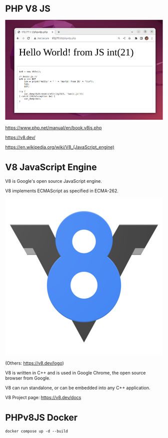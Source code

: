 # PHP V8 JS

![](hello-phpv8js.png)

https://www.php.net/manual/en/book.v8js.php

https://v8.dev/

https://en.wikipedia.org/wiki/V8_(JavaScript_engine)

# V8 JavaScript Engine

V8 is Google's open source JavaScript engine.

V8 implements ECMAScript as specified in ECMA-262.

![](v8.svg)

(Others: https://v8.dev/logo)

V8 is written in C++ and is used in Google Chrome, the open source browser from Google.

V8 can run standalone, or can be embedded into any C++ application.

V8 Project page: https://v8.dev/docs

# PHPv8JS Docker

```
docker compose up -d --build
```